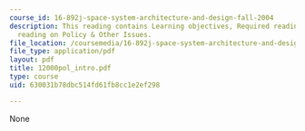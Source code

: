 ```yaml
---
course_id: 16-892j-space-system-architecture-and-design-fall-2004
description: This reading contains Learning objectives, Required reading and Recommended
  reading on Policy & Other Issues.
file_location: /coursemedia/16-892j-space-system-architecture-and-design-fall-2004/630031b78dbc514fd61fb8cc1e2ef298_12000pol_intro.pdf
file_type: application/pdf
layout: pdf
title: 12000pol_intro.pdf
type: course
uid: 630031b78dbc514fd61fb8cc1e2ef298

---
```

None
